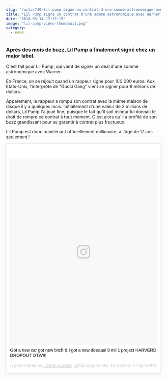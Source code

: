 ```yaml
--- 
slug: "/actu/749/lil-pump-signe-un-contrat-d-une-somme-astronomique-avec-warner"
title: "Lil Pump signe un contrat d'une somme astronomique avec Warner"
date: "2018-03-14 12:17:15"
image: "lil-pump-video-thumbnail.png"
category:
  - news
---
```

<h3><strong>Après des mois de buzz, Lil Pump a finalement signé chez un major label.</strong></h3>

<p>C'est fait pour Lil Pump, qui vient de signer un deal d'une somme astronomique avec Warner.</p>

<p>En France, on se réjouit quand un rappeur signe pour 100 000 euros. Aux Etats-Unis, l'interprète de "Gucci Gang" vient se signer pour 8 millions de dollars.</p>

<p>Apparement, le rappeur a rompu son contrat avec la même maison de disque il y a quelques mois. Initiallement d'une valeur de 2 millions de dollars, Lil Pump l'a joué fine, puisque le fait qu'il soit mineur lui donnait le droit de rompre ce contrat à tout moment. C'est alors qu'il a profité de son buzz grandissant pour se garantir à contrat plus fructueux.</p>

<p>Lil Pump est donc maintenant officiellement millionaire, à l'âge de 17 ans seulement !</p>

<blockquote class="instagram-media" data-instgrm-captioned data-instgrm-permalink="https://www.instagram.com/p/BgRtGqdFVDE/" data-instgrm-version="8" style=" background:#FFF; border:0; border-radius:3px; box-shadow:0 0 1px 0 rgba(0,0,0,0.5),0 1px 10px 0 rgba(0,0,0,0.15); margin: 1px; max-width:658px; padding:0; width:99.375%; width:-webkit-calc(100% - 2px); width:calc(100% - 2px);"><div style="padding:8px;"> <div style=" background:#F8F8F8; line-height:0; margin-top:40px; padding:62.5% 0; text-align:center; width:100%;"> <div style=" background:url(data:image/png;base64,iVBORw0KGgoAAAANSUhEUgAAACwAAAAsCAMAAAApWqozAAAABGdBTUEAALGPC/xhBQAAAAFzUkdCAK7OHOkAAAAMUExURczMzPf399fX1+bm5mzY9AMAAADiSURBVDjLvZXbEsMgCES5/P8/t9FuRVCRmU73JWlzosgSIIZURCjo/ad+EQJJB4Hv8BFt+IDpQoCx1wjOSBFhh2XssxEIYn3ulI/6MNReE07UIWJEv8UEOWDS88LY97kqyTliJKKtuYBbruAyVh5wOHiXmpi5we58Ek028czwyuQdLKPG1Bkb4NnM+VeAnfHqn1k4+GPT6uGQcvu2h2OVuIf/gWUFyy8OWEpdyZSa3aVCqpVoVvzZZ2VTnn2wU8qzVjDDetO90GSy9mVLqtgYSy231MxrY6I2gGqjrTY0L8fxCxfCBbhWrsYYAAAAAElFTkSuQmCC); display:block; height:44px; margin:0 auto -44px; position:relative; top:-22px; width:44px;"></div></div> <p style=" margin:8px 0 0 0; padding:0 4px;"> <a href="https://www.instagram.com/p/BgRtGqdFVDE/" style=" color:#000; font-family:Arial,sans-serif; font-size:14px; font-style:normal; font-weight:normal; line-height:17px; text-decoration:none; word-wrap:break-word;" target="_blank">Got a new car got new bitch & I got a new deeaaal  8 mil 1 project HARVERD DROPOUT OTW!!!</a></p> <p style=" color:#c9c8cd; font-family:Arial,sans-serif; font-size:14px; line-height:17px; margin-bottom:0; margin-top:8px; overflow:hidden; padding:8px 0 7px; text-align:center; text-overflow:ellipsis; white-space:nowrap;">A post shared by <a href="https://www.instagram.com/lilpump/" style=" color:#c9c8cd; font-family:Arial,sans-serif; font-size:14px; font-style:normal; font-weight:normal; line-height:17px;" target="_blank"> Lil Pump Jetski</a> (@lilpump) on <time style=" font-family:Arial,sans-serif; font-size:14px; line-height:17px;" datetime="2018-03-13T20:22:04+00:00">Mar 13, 2018 at 1:22pm PDT</time></p></div></blockquote> <script async defer src="//www.instagram.com/embed.js"></script>